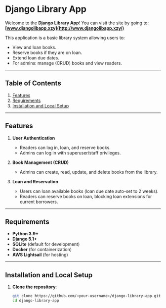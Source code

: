 # Django Library App

Welcome to the **Django Library App**! You can visit the site by going to:  
**[www.djangolibapp.xzy](http://www.djangolibapp.xzy/)**

This application is a basic library system allowing users to:
- View and loan books.
- Reserve books if they are on loan.
- Extend loan due dates.
- For admins: manage (CRUD) books and view readers.

---

## Table of Contents
1. [Features](#features)
2. [Requirements](#requirements)
3. [Installation and Local Setup](#installation-and-local-setup)
---

## Features

1. **User Authentication**  
   - Readers can log in, loan, and reserve books.  
   - Admins can log in with superuser/staff privileges.

2. **Book Management (CRUD)**  
   - Admins can create, read, update, and delete books from the library.

3. **Loan and Reservation**  
   - Users can loan available books (loan due date auto-set to 2 weeks).  
   - Readers can reserve books on loan, blocking loan extensions for current borrowers.


---

## Requirements

- **Python 3.9+**  
- **Django 5.1+**  
- **SQLite** (default for development)
- **Docker** (for containerization)
- **AWS Lightsail** (for hosting)

---

## Installation and Local Setup

1. **Clone the repository**:
   ```bash
   git clone https://github.com/<your-username>/django-library-app.git
   cd django-library-app